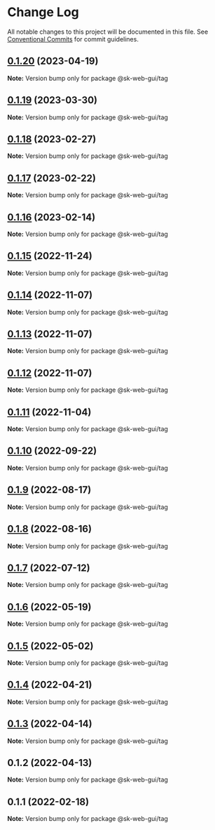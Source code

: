 # Change Log

All notable changes to this project will be documented in this file.
See [Conventional Commits](https://conventionalcommits.org) for commit guidelines.

## [0.1.20](https://github.com/Sundsvallskommun/web-shared-components/compare/@sk-web-gui/tag@0.1.19...@sk-web-gui/tag@0.1.20) (2023-04-19)

**Note:** Version bump only for package @sk-web-gui/tag

## [0.1.19](https://github.com/Sundsvallskommun/web-shared-components/compare/@sk-web-gui/tag@0.1.18...@sk-web-gui/tag@0.1.19) (2023-03-30)

**Note:** Version bump only for package @sk-web-gui/tag

## [0.1.18](https://github.com/Sundsvallskommun/web-shared-components/compare/@sk-web-gui/tag@0.1.17...@sk-web-gui/tag@0.1.18) (2023-02-27)

**Note:** Version bump only for package @sk-web-gui/tag

## [0.1.17](https://github.com/Sundsvallskommun/web-shared-components/compare/@sk-web-gui/tag@0.1.16...@sk-web-gui/tag@0.1.17) (2023-02-22)

**Note:** Version bump only for package @sk-web-gui/tag

## [0.1.16](https://github.com/Sundsvallskommun/web-shared-components/compare/@sk-web-gui/tag@0.1.15...@sk-web-gui/tag@0.1.16) (2023-02-14)

**Note:** Version bump only for package @sk-web-gui/tag

## [0.1.15](https://github.com/Sundsvallskommun/web-shared-components/compare/@sk-web-gui/tag@0.1.14...@sk-web-gui/tag@0.1.15) (2022-11-24)

**Note:** Version bump only for package @sk-web-gui/tag

## [0.1.14](https://github.com/Sundsvallskommun/web-shared-components/compare/@sk-web-gui/tag@0.1.13...@sk-web-gui/tag@0.1.14) (2022-11-07)

**Note:** Version bump only for package @sk-web-gui/tag

## [0.1.13](https://github.com/Sundsvallskommun/web-shared-components/compare/@sk-web-gui/tag@0.1.12...@sk-web-gui/tag@0.1.13) (2022-11-07)

**Note:** Version bump only for package @sk-web-gui/tag

## [0.1.12](https://github.com/Sundsvallskommun/web-shared-components/compare/@sk-web-gui/tag@0.1.11...@sk-web-gui/tag@0.1.12) (2022-11-07)

**Note:** Version bump only for package @sk-web-gui/tag

## [0.1.11](https://github.com/Sundsvallskommun/web-shared-components/compare/@sk-web-gui/tag@0.1.10...@sk-web-gui/tag@0.1.11) (2022-11-04)

**Note:** Version bump only for package @sk-web-gui/tag

## [0.1.10](https://github.com/Sundsvallskommun/web-shared-components/compare/@sk-web-gui/tag@0.1.9...@sk-web-gui/tag@0.1.10) (2022-09-22)

**Note:** Version bump only for package @sk-web-gui/tag

## [0.1.9](https://github.com/Sundsvallskommun/web-shared-components/compare/@sk-web-gui/tag@0.1.8...@sk-web-gui/tag@0.1.9) (2022-08-17)

**Note:** Version bump only for package @sk-web-gui/tag

## [0.1.8](https://github.com/Sundsvallskommun/web-shared-components/compare/@sk-web-gui/tag@0.1.7...@sk-web-gui/tag@0.1.8) (2022-08-16)

**Note:** Version bump only for package @sk-web-gui/tag

## [0.1.7](https://github.com/Sundsvallskommun/web-shared-components/compare/@sk-web-gui/tag@0.1.6...@sk-web-gui/tag@0.1.7) (2022-07-12)

**Note:** Version bump only for package @sk-web-gui/tag

## [0.1.6](https://github.com/Sundsvallskommun/web-shared-components/compare/@sk-web-gui/tag@0.1.5...@sk-web-gui/tag@0.1.6) (2022-05-19)

**Note:** Version bump only for package @sk-web-gui/tag

## [0.1.5](https://github.com/Sundsvallskommun/web-shared-components/compare/@sk-web-gui/tag@0.1.4...@sk-web-gui/tag@0.1.5) (2022-05-02)

**Note:** Version bump only for package @sk-web-gui/tag

## [0.1.4](https://github.com/Sundsvallskommun/web-shared-components/compare/@sk-web-gui/tag@0.1.3...@sk-web-gui/tag@0.1.4) (2022-04-21)

**Note:** Version bump only for package @sk-web-gui/tag

## [0.1.3](https://github.com/Sundsvallskommun/web-shared-components/compare/@sk-web-gui/tag@0.1.2...@sk-web-gui/tag@0.1.3) (2022-04-14)

**Note:** Version bump only for package @sk-web-gui/tag

## 0.1.2 (2022-04-13)

**Note:** Version bump only for package @sk-web-gui/tag

## 0.1.1 (2022-02-18)

**Note:** Version bump only for package @sk-web-gui/tag
